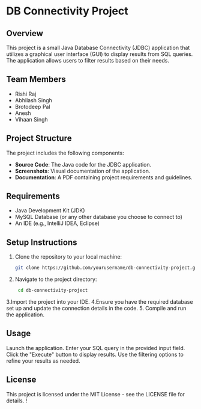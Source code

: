 # DB Connectivity Project

## Overview

This project is a small Java Database Connectivity (JDBC) application that utilizes a graphical user interface (GUI) to display results from SQL queries. The application allows users to filter results based on their needs.

## Team Members

- Rishi Raj
- Abhilash Singh
- Brotodeep Pal
- Anesh
- Vihaan Singh

## Project Structure

The project includes the following components:

- **Source Code**: The Java code for the JDBC application.
- **Screenshots**: Visual documentation of the application.
- **Documentation**: A PDF containing project requirements and guidelines.

## Requirements

- Java Development Kit (JDK)
- MySQL Database (or any other database you choose to connect to)
- An IDE (e.g., IntelliJ IDEA, Eclipse)

## Setup Instructions

1. Clone the repository to your local machine:
   ```bash
   git clone https://github.com/yourusername/db-connectivity-project.git
2. Navigate to the project directory:
   ``` bash
    cd db-connectivity-project
3.Import the project into your IDE.
4.Ensure you have the required database set up and update the connection details in the code.
5. Compile and run the application.

## Usage
Launch the application.
Enter your SQL query in the provided input field.
Click the "Execute" button to display results.
Use the filtering options to refine your results as needed.

## License
This project is licensed under the MIT License - see the LICENSE file for details.
!

